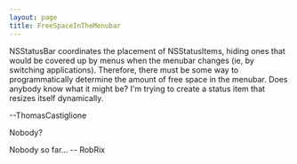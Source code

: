 ```yaml
---
layout: page
title: FreeSpaceInTheMenubar
---
```


NSStatusBar coordinates the placement of NSStatusItems, hiding ones that would be covered up by menus when the menubar changes (ie, by switching applications). Therefore, there must be some way to programmatically determine the amount of free space in the menubar. Does anybody know what it might be? I'm trying to create a status item that resizes itself dynamically.

 --ThomasCastiglione

Nobody?

Nobody so far... -- RobRix

